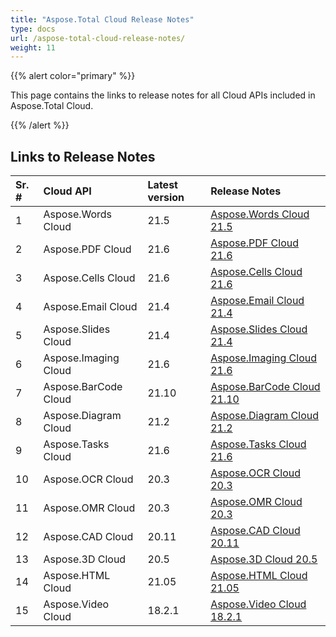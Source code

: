```yaml
---
title: "Aspose.Total Cloud Release Notes"
type: docs
url: /aspose-total-cloud-release-notes/
weight: 11
---
```


{{% alert color="primary" %}}

This page contains the links to release notes for all Cloud APIs included in Aspose.Total Cloud. 

{{% /alert %}}
## **Links to Release Notes**

|**Sr. #**|**Cloud API**|**Latest version**|**Release Notes**|
| :- | :- | :- | :- |
|1|Aspose.Words Cloud|21.5|[Aspose.Words Cloud 21.5](https://docs.aspose.cloud/words/release-notes/2021/21-5/)|
|2|Aspose.PDF Cloud|21.6|[Aspose.PDF Cloud 21.6](https://docs.aspose.cloud/pdf/aspose-pdf-cloud-21-6-release-notes/)|
|3|Aspose.Cells Cloud|21.6|[Aspose.Cells Cloud 21.6](https://docs.aspose.cloud/cells/aspose-cells-cloud-21-6-release-notes/)|
|4|Aspose.Email Cloud|21.4|[Aspose.Email Cloud 21.4](https://docs.aspose.cloud/email/aspose-email-cloud-21-4-release-notes/)|
|5|Aspose.Slides Cloud|21.4|[Aspose.Slides Cloud 21.4](https://docs.aspose.cloud/slides/aspose-slides-cloud-21-4-release-notes/)|
|6|Aspose.Imaging Cloud|21.6|[Aspose.Imaging Cloud 21.6](https://docs.aspose.cloud/imaging/aspose-imaging-cloud-21-6-release-notes/)|
|7|Aspose.BarCode Cloud|21.10|[Aspose.BarCode Cloud 21.10](https://docs.aspose.cloud/barcode/aspose-barcode-cloud-21-10-release-notes/)|
|8|Aspose.Diagram Cloud|21.2|[Aspose.Diagram Cloud 21.2](https://docs.aspose.cloud/diagram/aspose-diagram-cloud-21-2-release-notes/)|
|9|Aspose.Tasks Cloud|21.6|[Aspose.Tasks Cloud 21.6](https://docs.aspose.cloud/tasks/aspose-tasks-cloud-21-6-release-notes/)|
|10|Aspose.OCR Cloud|20.3|[Aspose.OCR Cloud 20.3](https://docs.aspose.cloud/ocr/aspose-ocr-for-cloud-20-03-release-notes/)|
|11|Aspose.OMR Cloud|20.3|[Aspose.OMR Cloud 20.3](https://docs.aspose.cloud/omr/aspose-omr-cloud-20-3-release-notes/)|
|12|Aspose.CAD Cloud|20.11|[Aspose.CAD Cloud 20.11](https://docs.aspose.cloud/cad/aspose-cad-cloud-20-11-release-notes/)|
|13|Aspose.3D Cloud|20.5|[Aspose.3D Cloud 20.5](https://docs.aspose.cloud/3d/aspose-3d-cloud-release-notes-20-5/)|
|14|Aspose.HTML Cloud|21.05|[Aspose.HTML Cloud 21.05](https://docs.aspose.cloud/html/aspose-html-cloud-21-05-release-notes/)|
|15|Aspose.Video Cloud|18.2.1|[Aspose.Video Cloud 18.2.1](https://docs.aspose.cloud/video/aspose-video-cloud-18-2-1-release-notes/)|
